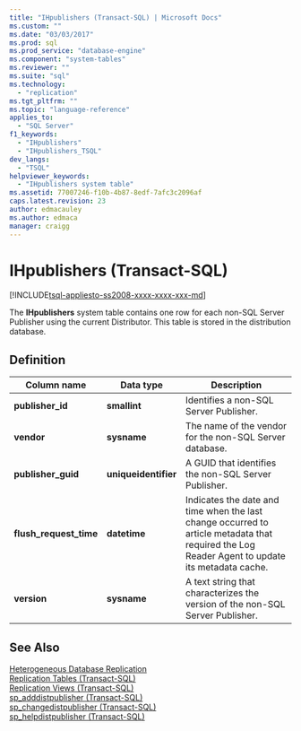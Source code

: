 ```yaml
---
title: "IHpublishers (Transact-SQL) | Microsoft Docs"
ms.custom: ""
ms.date: "03/03/2017"
ms.prod: sql
ms.prod_service: "database-engine"
ms.component: "system-tables"
ms.reviewer: ""
ms.suite: "sql"
ms.technology: 
  - "replication"
ms.tgt_pltfrm: ""
ms.topic: "language-reference"
applies_to: 
  - "SQL Server"
f1_keywords: 
  - "IHpublishers"
  - "IHpublishers_TSQL"
dev_langs: 
  - "TSQL"
helpviewer_keywords: 
  - "IHpublishers system table"
ms.assetid: 77007246-f10b-4b87-8edf-7afc3c2096af
caps.latest.revision: 23
author: edmacauley
ms.author: edmaca
manager: craigg
---
```

# IHpublishers (Transact-SQL)
[!INCLUDE[tsql-appliesto-ss2008-xxxx-xxxx-xxx-md](../../includes/tsql-appliesto-ss2008-xxxx-xxxx-xxx-md.md)]

  The **IHpublishers** system table contains one row for each non-SQL Server Publisher using the current Distributor. This table is stored in the distribution database.  
  
## Definition  
  
|Column name|Data type|Description|  
|-----------------|---------------|-----------------|  
|**publisher_id**|**smallint**|Identifies a non-SQL Server Publisher.|  
|**vendor**|**sysname**|The name of the vendor for the non-SQL Server database.|  
|**publisher_guid**|**uniqueidentifier**|A GUID that identifies the non-SQL Server Publisher.|  
|**flush_request_time**|**datetime**|Indicates the date and time when the last change occurred to article metadata that required the Log Reader Agent to update its metadata cache.|  
|**version**|**sysname**|A text string that characterizes the version of the non-SQL Server Publisher.|  
  
## See Also  
 [Heterogeneous Database Replication](../../relational-databases/replication/non-sql/heterogeneous-database-replication.md)   
 [Replication Tables &#40;Transact-SQL&#41;](../../relational-databases/system-tables/replication-tables-transact-sql.md)   
 [Replication Views &#40;Transact-SQL&#41;](../../relational-databases/system-views/replication-views-transact-sql.md)   
 [sp_adddistpublisher &#40;Transact-SQL&#41;](../../relational-databases/system-stored-procedures/sp-adddistpublisher-transact-sql.md)   
 [sp_changedistpublisher &#40;Transact-SQL&#41;](../../relational-databases/system-stored-procedures/sp-changedistpublisher-transact-sql.md)   
 [sp_helpdistpublisher &#40;Transact-SQL&#41;](../../relational-databases/system-stored-procedures/sp-helpdistpublisher-transact-sql.md)  
  
  

